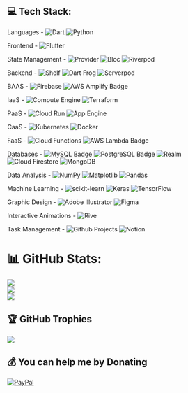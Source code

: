 ## 💻 Tech Stack:

Languages - ![Dart](https://img.shields.io/badge/dart-%230175C2.svg?style=plastic&logo=dart) ![Python](https://img.shields.io/badge/python-3670A0?style=plastic&logo=python&logoColor=ffdd54) 

Frontend - ![Flutter](https://img.shields.io/badge/Flutter-%2302569B.svg?style=plastic&logo=Flutter)

State Management - ![Provider](https://custom-icon-badges.demolab.com/badge/Provider-E2F4C5.svg?logo=provider) ![Bloc](https://custom-icon-badges.demolab.com/badge/Bloc-496989.svg?logo=bloc) ![Riverpod](https://custom-icon-badges.demolab.com/badge/Riverpod-58A399.svg?logo=riverpod) 

Backend - ![Shelf](https://custom-icon-badges.demolab.com/badge/Shelf-ACE2E1.svg?logo=shelf) ![Dart Frog](https://custom-icon-badges.demolab.com/badge/Dart%20Frog-B799FF.svg?logo=frog) ![Serverpod](https://custom-icon-badges.demolab.com/badge/Serverpod-E2F4C5.svg?logo=serverpod)

BAAS - ![Firebase](https://img.shields.io/badge/firebase-%23039BE5.svg?style=plastic&logo=firebase) ![AWS Amplify Badge](https://img.shields.io/badge/AWS%20Amplify-F90?logo=awsamplify&logoColor=fff&style=plastic)

IaaS - ![Compute Engine](https://custom-icon-badges.demolab.com/badge/Compute%20Engine-red.svg?logo=computeengine)  ![Terraform](https://img.shields.io/badge/terraform-%235835CC.svg?style=plastic&logo=terraform)

PaaS - ![Cloud Run](https://custom-icon-badges.demolab.com/badge/Cloud%20Run-836FFF.svg?logo=cloudrun) ![App Engine](https://custom-icon-badges.demolab.com/badge/App%20Engine-E178C5.svg?logo=appengine) 

CaaS - ![Kubernetes](https://img.shields.io/badge/kubernetes-%B6FFFA.svg?style=plastic&logo=kubernetes) ![Docker](https://img.shields.io/badge/docker-%230db7ed.svg?style=plastic&logo=docker) 

FaaS -  ![Cloud Functions](https://custom-icon-badges.demolab.com/badge/Cloud%20Functions-0EA293.svg?logo=cloudfunctions&style=for-the-badge) ![AWS Lambda Badge](https://img.shields.io/badge/AWS%20Lambda-F90?logo=awslambda&logoColor=fff&style=plastic)

Databases - ![MySQL Badge](https://img.shields.io/badge/MySQL-4479A1?logo=mysql&logoColor=fff&style=for-the-badge) ![PostgreSQL Badge](https://img.shields.io/badge/PostgreSQL-4169E1?logo=postgresql&logoColor=fff&style=for-the-badge) ![Realm](https://img.shields.io/badge/Realm-39477F?logo=realm&logoColor=fff&style=for-the-badge)  ![Cloud Firestore](https://custom-icon-badges.demolab.com/badge/Cloud%20Firestore-EFBC9B.svg?logo=firestore&style=for-the-badge) ![MongoDB](https://img.shields.io/badge/MongoDB-%234ea94b.svg?style=plastic&logo=mongodb) 

Data Analysis - ![NumPy](https://img.shields.io/badge/numpy-%23013243.svg?style=plastic&logo=numpy) ![Matplotlib](https://img.shields.io/badge/Matplotlib-%23ffffff.svg?style=plastic&logo=Matplotlib&logoColor=black)  ![Pandas](https://img.shields.io/badge/pandas-%23150458.svg?style=plastic&logo=pandas)

Machine Learning -  ![scikit-learn](https://img.shields.io/badge/scikit--learn-%23F7931E.svg?style=plastic&logo=scikit-learn) ![Keras](https://img.shields.io/badge/Keras-%23D00000.svg?style=plastic&logo=Keras) ![TensorFlow](https://img.shields.io/badge/TensorFlow-%23FF6F00.svg?style=plastic&logo=TensorFlow) 

Graphic Design - ![Adobe Illustrator](https://img.shields.io/badge/adobe%20illustrator-%23FF9A00.svg?style=plastic&logo=adobe%20illustrator) ![Figma](https://img.shields.io/badge/figma-%23F24E1E.svg?style=plastic&logo=figma)

Interactive Animations - ![Rive](https://img.shields.io/badge/Rive-1D1D1D?logo=rive&logoColor=fff&style=for-the-badge)
  
Task Management - ![Github Projects](https://custom-icon-badges.demolab.com/badge/Github%20Projects-red.svg?logo=projects) ![Notion](https://img.shields.io/badge/Notion-%23000000.svg?style=plastic&logo=notion) 

# 📊 GitHub Stats:
![](https://github-readme-stats.vercel.app/api?username=kaljitism&theme=blueberry&hide_border=false&include_all_commits=false&count_private=false)<br/>
![](https://github-readme-streak-stats.herokuapp.com/?user=kaljitism&theme=blueberry&hide_border=false)<br/>
![](https://github-readme-stats.vercel.app/api/top-langs/?username=kaljitism&theme=blueberry&hide_border=false&include_all_commits=false&count_private=false&layout=compact)

## 🏆 GitHub Trophies
![](https://github-profile-trophy.vercel.app/?username=kaljitism&theme=onedark&no-frame=false&no-bg=true&margin-w=4)

## 💰 You can help me by Donating
[![PayPal](https://img.shields.io/badge/PayPal-00457C?style=for-the-badge&logo=paypal)](https://paypal.me/kaljitism) 
